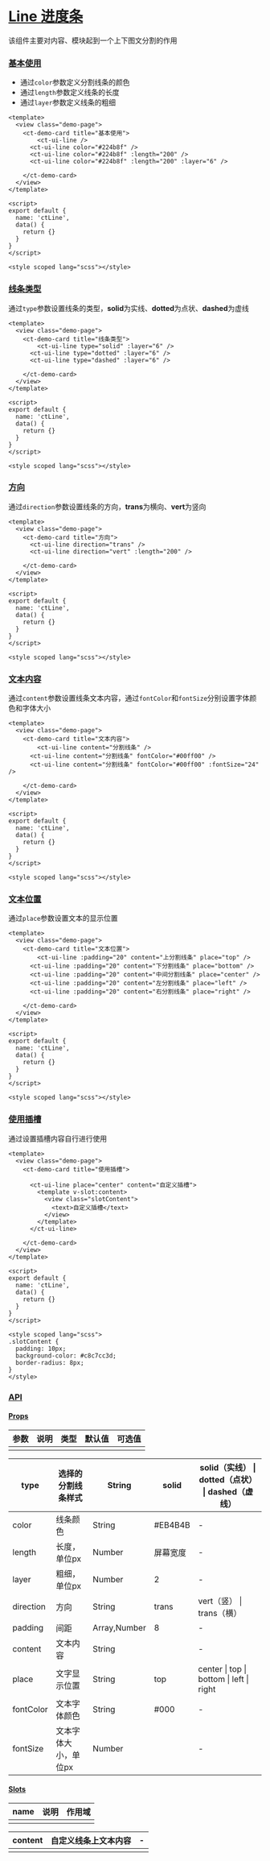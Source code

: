 # [Line 进度条](http://mid.chinatowercom.cn:18080/appGuide/ui/line.html#line-进度条)

该组件主要对内容、模块起到一个上下图文分割的作用

### [基本使用](http://mid.chinatowercom.cn:18080/appGuide/ui/line.html#基本使用)

- 通过`color`参数定义分割线条的颜色
- 通过`length`参数定义线条的长度
- 通过`layer`参数定义线条的粗细

```vue
<template>
  <view class="demo-page">
    <ct-demo-card title="基本使用">
        <ct-ui-line />
      <ct-ui-line color="#224b8f" />
      <ct-ui-line color="#224b8f" :length="200" />
      <ct-ui-line color="#224b8f" :length="200" :layer="6" />
       
    </ct-demo-card>
  </view>
</template>

<script>
export default {
  name: 'ctLine',
  data() {
    return {}
  }
}
</script>

<style scoped lang="scss"></style>
```

### [线条类型](http://mid.chinatowercom.cn:18080/appGuide/ui/line.html#线条类型)

通过`type`参数设置线条的类型，**solid**为实线、**dotted**为点状、**dashed**为虚线

```vue
<template>
  <view class="demo-page">
    <ct-demo-card title="线条类型">
        <ct-ui-line type="solid" :layer="6" />
      <ct-ui-line type="dotted" :layer="6" />
      <ct-ui-line type="dashed" :layer="6" />
       
    </ct-demo-card>
  </view>
</template>

<script>
export default {
  name: 'ctLine',
  data() {
    return {}
  }
}
</script>

<style scoped lang="scss"></style>
```

### [方向](http://mid.chinatowercom.cn:18080/appGuide/ui/line.html#方向)

通过`direction`参数设置线条的方向，**trans**为横向、**vert**为竖向

```vue
<template>
  <view class="demo-page">
    <ct-demo-card title="方向">
      <ct-ui-line direction="trans" />
      <ct-ui-line direction="vert" :length="200" />
       
    </ct-demo-card>
  </view>
</template>

<script>
export default {
  name: 'ctLine',
  data() {
    return {}
  }
}
</script>

<style scoped lang="scss"></style>
```

### [文本内容](http://mid.chinatowercom.cn:18080/appGuide/ui/line.html#文本内容)

通过`content`参数设置线条文本内容，通过`fontColor`和`fontSize`分别设置字体颜色和字体大小

```vue
<template>
  <view class="demo-page">
    <ct-demo-card title="文本内容">
        <ct-ui-line content="分割线条" />
      <ct-ui-line content="分割线条" fontColor="#00ff00" />
      <ct-ui-line content="分割线条" fontColor="#00ff00" :fontSize="24" />
       
    </ct-demo-card>
  </view>
</template>

<script>
export default {
  name: 'ctLine',
  data() {
    return {}
  }
}
</script>

<style scoped lang="scss"></style>
```

### [文本位置](http://mid.chinatowercom.cn:18080/appGuide/ui/line.html#文本位置)

通过`place`参数设置文本的显示位置

```vue
<template>
  <view class="demo-page">
    <ct-demo-card title="文本位置">
        <ct-ui-line :padding="20" content="上分割线条" place="top" />
      <ct-ui-line :padding="20" content="下分割线条" place="bottom" />
      <ct-ui-line :padding="20" content="中间分割线条" place="center" />
      <ct-ui-line :padding="20" content="左分割线条" place="left" />
      <ct-ui-line :padding="20" content="右分割线条" place="right" />
       
    </ct-demo-card>
  </view>
</template>

<script>
export default {
  name: 'ctLine',
  data() {
    return {}
  }
}
</script>

<style scoped lang="scss"></style>
```

### [使用插槽](http://mid.chinatowercom.cn:18080/appGuide/ui/line.html#使用插槽)

通过设置插槽内容自行进行使用

```vue
<template>
  <view class="demo-page">
    <ct-demo-card title="使用插槽">
       
      <ct-ui-line place="center" content="自定义插槽">
        <template v-slot:content>
          <view class="slotContent">
            <text>自定义插槽</text>
          </view>
        </template>
      </ct-ui-line>
       
    </ct-demo-card>
  </view>
</template>

<script>
export default {
  name: 'ctLine',
  data() {
    return {}
  }
}
</script>

<style scoped lang="scss">
.slotContent {
  padding: 10px;
  background-color: #c8c7cc3d;
  border-radius: 8px;
}
</style>
```

### [API](http://mid.chinatowercom.cn:18080/appGuide/ui/line.html#api)

#### [Props](http://mid.chinatowercom.cn:18080/appGuide/ui/line.html#props)

| 参数 | 说明 | 类型 | 默认值 | 可选值 |
| ---- | ---- | ---- | ------ | ------ |
|      |      |      |        |        |

| type      | 选择的分割线条样式   | String       | solid    | solid（实线） \| dotted（点状） \| dashed（虚线） |
| --------- | -------------------- | ------------ | -------- | ------------------------------------------------- |
| color     | 线条颜色             | String       | #EB4B4B  | -                                                 |
| length    | 长度，单位px         | Number       | 屏幕宽度 | -                                                 |
| layer     | 粗细，单位px         | Number       | 2        | -                                                 |
| direction | 方向                 | String       | trans    | vert（竖） \| trans（横）                         |
| padding   | 间距                 | Array,Number | 8        | -                                                 |
| content   | 文本内容             | String       |          | -                                                 |
| place     | 文字显示位置         | String       | top      | center \| top \| bottom \| left \| right          |
| fontColor | 文本字体颜色         | String       | #000     | -                                                 |
| fontSize  | 文本字体大小，单位px | Number       |          | -                                                 |

#### [Slots](http://mid.chinatowercom.cn:18080/appGuide/ui/line.html#slots)

| name | 说明 | 作用域 |
| ---- | ---- | ------ |
|      |      |        |

| content | 自定义线条上文本内容 | -    |
| ------- | -------------------- | ---- |
|         |                      |      |